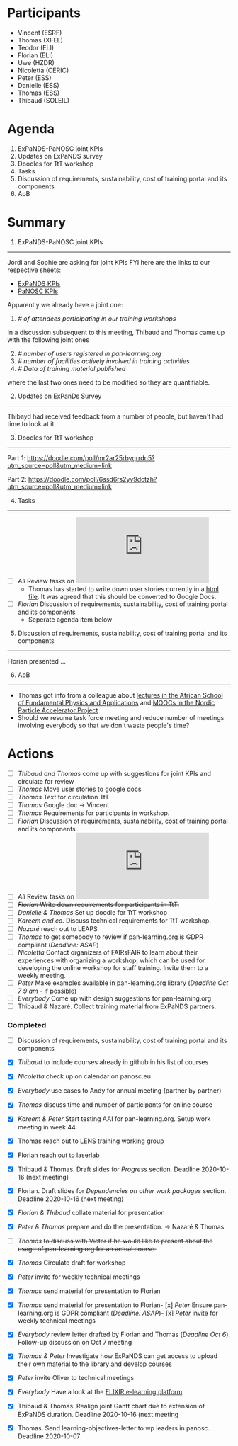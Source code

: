 
Participants
============

* Vincent (ESRF)
* Thomas (XFEL)
* Teodor (ELI)
* Florian (ELI)
* Uwe (HZDR)
* Nicoletta (CERIC)
* Peter (ESS)
* Danielle (ESS)
* Thomas (ESS)
* Thibaud (SOLEIL)


Agenda
======
1. ExPaNDS-PaNOSC joint KPIs
1. Updates on ExPaNDS survey
1. Doodles for TtT workshop
1. Tasks
1. Discussion of requirements, sustainability, cost of training portal and its components
1. AoB


Summary
=======

1. ExPaNDS-PaNOSC joint KPIs
----------------------------
Jordi and Sophie are asking for joint KPIs
FYI here are the links to our respective sheets:

* [ExPaNDS KPIs](https://tinyurl.com/ExPaNDS-KPIs)
* [PaNOSC KPIs](https://tinyurl.com/PaNOSC-KPIs)

Apparently we already have a joint one: 

1. _# of attendees participating in our training workshops_

In a discussion subsequent to this meeting, Thibaud and Thomas came up with the following joint ones

2. _# number of users registered in pan-learning.org_
2. _# number of facilities actively involved in training activities_
2. _# Data of training material published_

where the last two ones need to be modified so they are quantifiable.

2. Updates on ExPanDs Survey
----------------------------
Thibayd had received feedback from a number of people, but haven't had time to look at it.

3. Doodles for TtT workshop
---------------------------

Part 1: https://doodle.com/poll/mr2ar25rbyqrrdn5?utm_source=poll&utm_medium=link

Part 2: https://doodle.com/poll/6ssd6rs2yv9dctzh?utm_source=poll&utm_medium=link


4. Tasks
--------
- [ ] *All* Review tasks on ![mind map](https://github.com/panosc-eu/panosc/blob/master/Work%20Packages/WP8%20User%20Training/MeetingMinutes/snippets/Requirements.pdf)
   * Thomas has started to write down user stories currently in a [html file](https://github.com/panosc-eu/panosc/blob/master/Work%20Packages/WP8%20User%20Training/Documents/user_stories.html). It was agreed that this should be converted to Google Docs. 
- [ ] *Florian* Discussion of requirements, sustainability, cost of training portal and its components
  * Seperate agenda item below
   
   
5. Discussion of requirements, sustainability, cost of training portal and its components
-----------------------------------------------------------------------------------------
Florian presented ...
   
6. AoB
------
* Thomas got info from a colleague about [lectures in the African School of Fundamental Physics and Applications](https://www.africanschoolofphysics.org/asp-online-lecture-series/) and [MOOCs in the Nordic Particle Accelerator Project](https://npap.eu/mooc)
* Should we resume task force meeting and reduce number of meetings involving everybody so that we don't waste people's time?



Actions
=======

- [ ] *Thibaud and Thomas* come up with suggestions for joint KPIs and circulate for review
- [ ] *Thomas* Move user stories to google docs
- [ ] *Thomas* Text for circulation TtT
- [ ] *Thomas* Google doc -> Vincent
- [ ] *Thomas* Requirements for participants in workshop.
- [ ] *Florian* Discussion of requirements, sustainability, cost of training portal and its components
- [ ] *All* Review tasks on ![mind map](https://github.com/panosc-eu/panosc/blob/master/Work%20Packages/WP8%20User%20Training/MeetingMinutes/snippets/Requirements.pdf)
- [ ] ~~*Florian* Write down requirements for participants in TtT.~~
- [ ] *Danielle & Thomas* Set up doodle for TtT workshop
- [ ] *Kareem and co.* Discuss technical requirements for TtT workshop. 
- [ ] *Nazaré* reach out to LEAPS 
- [ ] *Thomas* to get somebody to review if pan-learning.org is GDPR compliant (*Deadline: ASAP*)
- [ ] *Nicoletta* Contact organizers of FAIRsFAIR to learn about their experiences with organizing a workshop, which can be used for developing the online workshop for staff training. Invite them to a weekly meeting. 
- [ ] *Peter* Make examples available in pan-learning.org library (*Deadline Oct 7 9 am* - if possible)
- [ ] *Everybody* Come up with design suggestions for pan-learning.org
- [ ] Thibaud & Nazaré. Collect training material from ExPaNDS partners. 

### Completed
- [ ] Discussion of requirements, sustainability, cost of training portal and its components
- [x] *Thibaud* to include courses already in github in his list of courses
- [x] *Nicoletta* check up on calendar on panosc.eu
- [x] *Everybody* use cases to Andy for annual meeting (partner by partner)
- [x] *Thomas* discuss time and number of participants for online course
- [x] *Kareem & Peter* Start testing AAI for pan-learning.org. Setup work meeting in week 44.
- [x] Thomas reach out to LENS training working group
- [x] Florian reach out to laserlab
- [x] Thibaud & Thomas. Draft slides for *Progress* section. Deadline 2020-10-16 (next meeting)
- [x] Florian. Draft slides for *Dependencies on other work packages* section. Deadline 2020-10-16 (next meeting)
- [x] *Florian & Thibaud* collate material for presentation
- [x] *Peter & Thomas* prepare and do the presentation. -> Nazaré & Thomas
- [ ] *Thomas* ~~to discuss with Victor if he would like to present about the usage of pan-learning.org for an actual course.~~
- [x] *Thomas* Circulate draft for workshop
- [x] *Peter* invite for weekly technical meetings
- [x] *Thomas* send material for presentation to Florian
- [x] *Thomas* send material for presentation to Florian- [x] *Peter* Ensure pan-learning.org is GDPR compliant (*Deadline: ASAP*)- [x] *Peter* invite for weekly technical meetings
- [x] *Everybody* review letter drafted by Florian and Thomas (*Deadline Oct 6*). Follow-up discussion on Oct 7 meeting
- [x] *Thomas & Peter* Investigate how ExPaNDS can get access to upload their own material to the library and develop courses
- [x] *Peter* invite Oliver to technical meetings
- [x] *Everybody* Have a look at the [ELIXIR e-learning platform](https://elixir.mf.uni-lj.si)
- [x] Thibaud & Thomas. Realign joint Gantt chart due to extension of ExPaNDS duration. Deadline 2020-10-16 (next meeting
- [x] Thomas. Send learning-objectives-letter to wp leaders in panosc. Deadline 2020-10-07



















